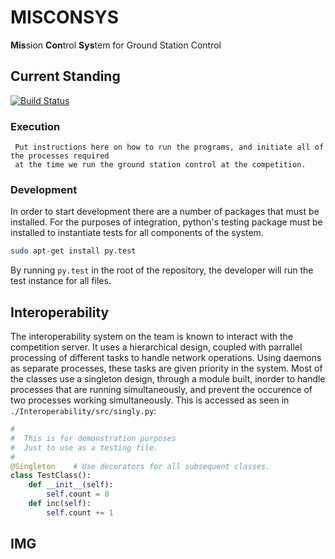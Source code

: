 # MISCONSYS
<b>Mis</b>sion <b>Con</b>trol <b>Sys</b>tem for Ground Station Control

## Current Standing
[![Build Status](https://travis-ci.org/CnuUasLab/MISCONSYS.svg?branch=master)](https://travis-ci.org/CnuUasLab/MISCONSYS)

### Execution
     Put instructions here on how to run the programs, and initiate all of the processes required
     at the time we run the ground station control at the competition.

### Development
In order to start development there are a number of packages that must be installed. For the purposes of integration, python's
testing package must be installed to instantiate tests for all components of the system.
```bash
sudo apt-get install py.test
```
By running ```py.test``` in the root of the repository, the developer will run the test instance for all files.

## Interoperability
The interoperability system on the team is known to interact with the competition server. It uses a hierarchical design, coupled with parrallel processing of different tasks to handle network operations. Using daemons as separate processes, these tasks are given priority in the system. Most of the classes use a singleton design, through a module built, inorder to handle processes that are running simultaneously, and prevent the occurence of two processes working simultaneously. This is accessed as seen in `./Interoperability/src/singly.py`:

```python
#
#  This is for demonstration purposes
#  Just to use as a testing file.
#
@Singleton    # Use decorators for all subsequent classes.
class TestClass():
    def __init__(self):
        self.count = 0
    def inc(self):
        self.count += 1 
```

## IMG
